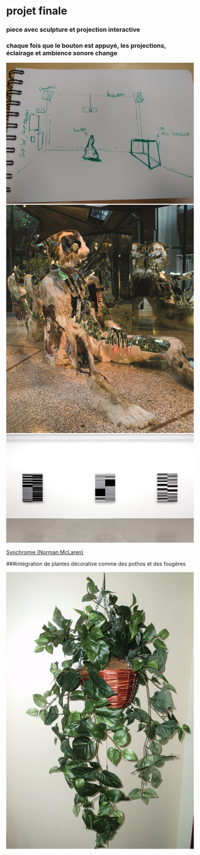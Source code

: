 # projet finale

### piece avec sculpture et projection interactive
### chaque fois que le bouton est appuyé, les projections, éclairage et ambience sonore change

![](croquis.jpg)
![](sculpture_ref.jpg)
![](projection_ref_01.jpg)

[Synchromie (Norman McLaren)](https://www.onf.ca/film/synchromie/)

###intégration de plantes décorative comme des pothos et des fougères

![](R.jfif)